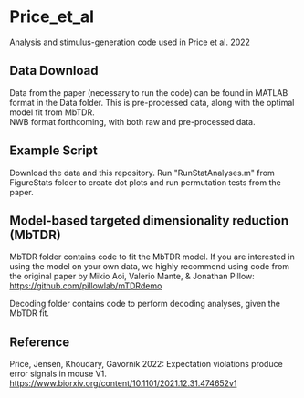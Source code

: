 # Price_et_al
Analysis and stimulus-generation code used in Price et al. 2022

## Data Download
Data from the paper (necessary to run the code) can be found in MATLAB format in the Data folder. This is pre-processed data, along with the optimal model fit from MbTDR.  
NWB format forthcoming, with both raw and pre-processed data.

## Example Script
Download the data and this repository. Run "RunStatAnalyses.m" from FigureStats folder to create dot plots and run permutation tests from the paper.

## Model-based targeted dimensionality reduction (MbTDR)
MbTDR folder contains code to fit the MbTDR model. If you are interested in using the model on your own data, we highly recommend using code from the original paper by Mikio Aoi, Valerio Mante, & Jonathan Pillow: https://github.com/pillowlab/mTDRdemo

Decoding folder contains code to perform decoding analyses, given the MbTDR fit.

## Reference
Price, Jensen, Khoudary, Gavornik 2022: Expectation violations produce error signals in mouse V1.
https://www.biorxiv.org/content/10.1101/2021.12.31.474652v1
